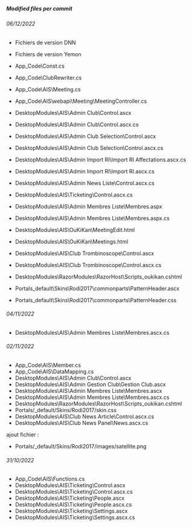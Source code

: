 ##### Modified files per commit



###### 06/12/2022
- Fichiers de version DNN
- Fichiers de version Yemon

- App_Code\Const.cs
- App_Code\ClubRewriter.cs
- App_Code\AIS\Meeting.cs
- App_Code\AIS\webapi\Meeting\MeetingController.cs
- DesktopModules\AIS\Admin Club\Control.ascx
- DesktopModules\AIS\Admin Club\Control.ascx.cs
- DesktopModules\AIS\Admin Club Selection\Control.ascx
- DesktopModules\AIS\Admin Club Selection\Control.ascx.cs
- DesktopModules\AIS\Admin Import RI\Import RI Affectations.ascx.cs
- DesktopModules\AIS\Admin Import RI\Import RI.ascx.cs
- DesktopModules\AIS\Admin News Liste\Control.ascx.cs
- DesktopModules\AIS\Ticketing\Control.ascx.cs
- DesktopModules\AIS\Admin Membres Liste\Membres.aspx
- DesktopModules\AIS\Admin Membres Liste\Membres.aspx.cs
- DesktopModules\AIS\OuKiKan\MeetingEdit.html
- DesktopModules\AIS\OuKiKan\Meetings.html
- DesktopModules\AIS\Club Trombinoscope\Control.ascx
- DesktopModules\AIS\Club Trombinoscope\Control.ascx.cs
- DesktopModules\RazorModules\RazorHost\Scripts\_oukikan.cshtml
- Portals\_default\Skins\Rodi2017\commonparts\PatternHeader.ascx
- Portals\_default\Skins\Rodi2017\commonparts\PatternHeader.css

###### 04/11/2022
- DesktopModules\AIS\Admin Membres Liste\Membres.ascx.cs

###### 02/11/2022

- App_Code\AIS\Member.cs
- App_Code\AIS\DataMapping.cs
- DesktopModules\AIS\Admin Club\Control.ascx
- DesktopModules\AIS\Admin Gestion Club\Gestion Club.ascx
- DesktopModules\AIS\Admin Membres Liste\Membres.ascx
- DesktopModules\AIS\Admin Membres Liste\Membres.ascx.cs
- DesktopModules\RazorModules\RazorHost\Scripts\_oukikan.cshtml
- Portals/_default/Skins/Rodi2017/skin.css
- DesktopModules\AIS\Club News Article\Control.ascx.cs
- DesktopModules\AIS\Club News Panel\News.ascx.cs

ajout fichier :

- Portals/_default/Skins/Rodi2017/images/satellite.png

###### 31/10/2022

- App_Code\AIS\Functions.cs
- DesktopModules\AIS\Ticketing\Control.ascx
- DesktopModules\AIS\Ticketing\Control.ascx.cs
- DesktopModules\AIS\Ticketing\People.ascx
- DesktopModules\AIS\Ticketing\People.ascx.cs
- DesktopModules\AIS\Ticketing\Settings.ascx
- DesktopModules\AIS\Ticketing\Settings.ascx.cs
	
	
	
	
	

